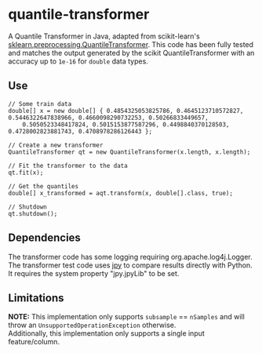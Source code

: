 # quantile-transformer
A Quantile Transformer in Java, adapted from scikit-learn's <a href="https://scikit-learn.org/stable/modules/generated/sklearn.preprocessing.QuantileTransformer.html">sklearn.preprocessing.QuantileTransformer</a>. This code has been fully tested and matches the output generated by the scikit QuantileTransformer with an accuracy up to `1e-16` for `double` data types.

Use
-
```
// Some train data
double[] x = new double[] { 0.4854325053825786, 0.4645123710572827, 0.5446322647838966, 0.4660098290732253, 0.50266833449657,
    0.5050523348417824, 0.5015153877587296, 0.4498840370128503, 0.4728002823881743, 0.4708978286126443 };

// Create a new transformer
QuantileTransformer qt = new QuantileTransformer(x.length, x.length);

// Fit the transformer to the data
qt.fit(x);

// Get the quantiles
double[] x_transformed = aqt.transform(x, double[].class, true);

// Shutdown
qt.shutdown();
```

Dependencies
-
The transformer code has some logging requiring org.apache.log4j.Logger.
The transformer test code uses <a href="https://github.com/bcdev/jpy">jpy</a> to compare results directly with Python. It requires the system property "jpy.jpyLib" to be set.

Limitations
-
<b>NOTE:</b> This implementation only supports <code>subsample</code> == <code>nSamples</code> and will throw an <code>UnsupportedOperationException</code> otherwise.<br/>
Additionally, this implementation only supports a single input feature/column.
